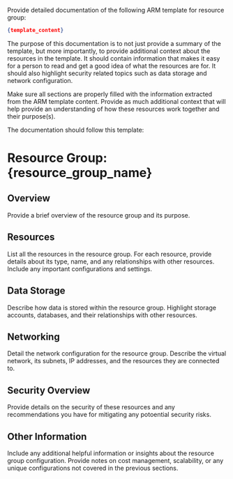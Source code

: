 Provide detailed documentation of the following ARM template for resource group: 

```json
{template_content}
```

The purpose of this documentation is to not just provide a summary of the template, but more importantly, to provide additional context about the resources in the template. It should contain information that makes it easy for a person to read and get a good idea of what the resources are for. It should also highlight security related topics such as data storage and network configuration.

Make sure all sections are properly filled with the information extracted from the ARM template content. Provide as much additional context that will help provide an understanding of how these resources work together and their purpose(s).

The documentation should follow this template:

# Resource Group: {resource_group_name}

## Overview

Provide a brief overview of the resource group and its purpose.

## Resources

List all the resources in the resource group. For each resource, provide details about its type, name, and any relationships with other resources. Include any important configurations and settings.

## Data Storage

Describe how data is stored within the resource group. Highlight storage accounts, databases, and their relationships with other resources.

## Networking

Detail the network configuration for the resource group. Describe the virtual network, its subnets, IP addresses, and the resources they are connected to.

## Security Overview

Provide details on the security of these resources and any recommendations you have for mitigating any potoential security risks.

## Other Information

Include any additional helpful information or insights about the resource group configuration. Provide notes on cost management, scalability, or any unique configurations not covered in the previous sections.
